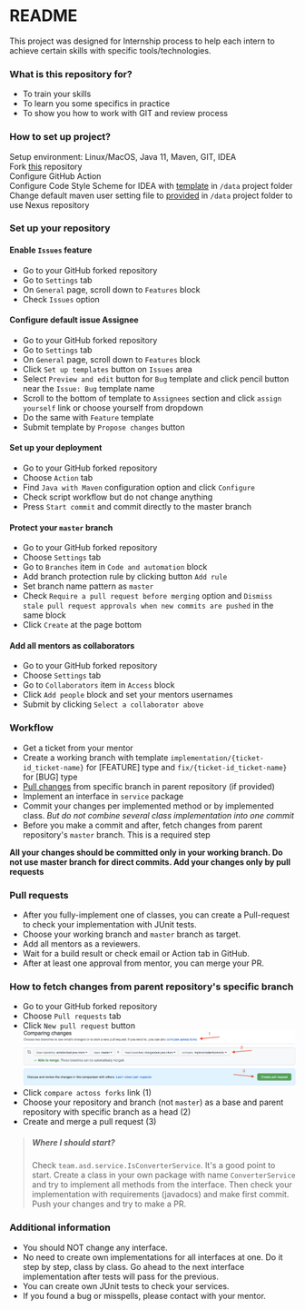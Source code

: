 # README

This project was designed for Internship process to help each intern to achieve certain skills with specific tools/technologies.

### What is this repository for?

* To train your skills
* To learn you some specifics in practice
* To show you how to work with GIT and review process

### How to set up project?

Setup environment: Linux/MacOS, Java 11, Maven, GIT, IDEA
<br>
Fork [this](https://github.com/rdovgan/asd-java-intern) repository
<br>
Configure GitHub Action
<br>
Configure Code Style Scheme for IDEA with [template](data/idea-formatter.xml) in `/data` project folder
<br>
Change default maven user setting file to [provided](data/nexus-settings.xml) in `/data` project folder to use Nexus repository

### Set up your repository

#### Enable `Issues` feature

* Go to your GitHub forked repository
* Go to `Settings` tab
* On `General` page, scroll down to `Features` block
* Check `Issues` option

#### Configure default issue Assignee

* Go to your GitHub forked repository
* Go to `Settings` tab
* On `General` page, scroll down to `Features` block
* Click `Set up templates` button on `Issues` area
* Select `Preview and edit` button for `Bug` template and click pencil button near the `Issue: Bug` template name
* Scroll to the bottom of template to `Assignees` section and click `assign yourself` link or choose yourself from dropdown
* Do the same with `Feature` template
* Submit template by `Propose changes` button

#### Set up your deployment

* Go to your GitHub forked repository
* Choose `Action` tab
* Find `Java with Maven` configuration option and click `Configure`
* Check script workflow but do not change anything
* Press `Start commit` and commit directly to the master branch

#### Protect your `master` branch

* Go to your GitHub forked repository
* Choose `Settings` tab
* Go to `Branches` item in `Code and automation` block
* Add branch protection rule by clicking button `Add rule`
* Set branch name pattern as `master`
* Check `Require a pull request before merging` option and `Dismiss stale pull request approvals when new commits are pushed` in the same block
* Click `Create` at the page bottom

#### Add all mentors as collaborators

* Go to your GitHub forked repository
* Choose `Settings` tab
* Go to `Collaborators` item in `Access` block
* Click `Add people` block and set your mentors usernames
* Submit by clicking `Select a collaborator above`

### Workflow

* Get a ticket from your mentor
* Create a working branch with template `implementation/{ticket-id_ticket-name}` for [FEATURE] type and `fix/{ticket-id_ticket-name}` for [BUG] type
* [Pull changes](#how-to-fetch-changes-from-parent-repositorys-specific-branch) from specific branch in parent repository (if provided)
* Implement an interface in `service` package
* Commit your changes per implemented method or by implemented class. *But do not combine several class implementation into one commit*
* Before you make a commit and after, fetch changes from parent repository's `master` branch. This is a required step

**All your changes should be committed only in your working branch. Do not use master branch for direct commits. Add your changes only by pull requests**

### Pull requests ###

* After you fully-implement one of classes, you can create a Pull-request to check your implementation with JUnit tests.
* Choose your working branch and `master` branch as target.
* Add all mentors as a reviewers.
* Wait for a build result or check email or Action tab in GitHub.
* After at least one approval from mentor, you can merge your PR.

### How to fetch changes from parent repository's specific branch

* Go to your GitHub forked repository
* Choose `Pull requests` tab
* Click `New pull request` button
  ![Fetch branch from parent repository](data/pull_parent_branch.png?raw=true "Fetch branch from parent repository")
* Click `compare actoss forks` link (1)
* Choose your repository and branch (not `master`) as a base and parent repository with specific branch as a head (2)
* Create and merge a pull request (3)

> ##### Where I should start?
> Check `team.asd.service.IsConverterService`. It's a good point to start. Create a class in your own package with name `ConverterService` and try to implement
> all methods from the interface. Then check your implementation with requirements (javadocs) and make first commit. Push your changes and try to make a PR.

### Additional information ###

* You should NOT change any interface.
* No need to create own implementations for all interfaces at one. Do it step by step, class by class. Go ahead to the next interface implementation after tests
  will pass for the previous.
* You can create own JUnit tests to check your services.
* If you found a bug or misspells, please contact with your mentor.
